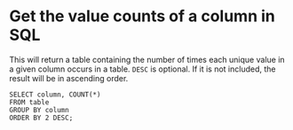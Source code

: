 # Get the value counts of a column in SQL

This will return a table containing the number of times each unique value in a given column occurs in a table. `DESC` is optional. If it is not included, the result will be in ascending order.

```
SELECT column, COUNT(*) 
FROM table 
GROUP BY column 
ORDER BY 2 DESC;
```